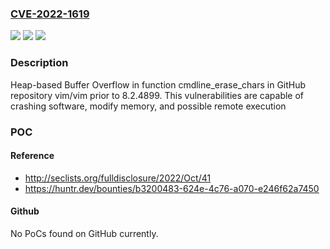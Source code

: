 ### [CVE-2022-1619](https://cve.mitre.org/cgi-bin/cvename.cgi?name=CVE-2022-1619)
![](https://img.shields.io/static/v1?label=Product&message=vim%2Fvim&color=blue)
![](https://img.shields.io/static/v1?label=Version&message=%3C%208.2.4899%20&color=brighgreen)
![](https://img.shields.io/static/v1?label=Vulnerability&message=CWE-122%20Heap-based%20Buffer%20Overflow&color=brighgreen)

### Description

Heap-based Buffer Overflow in function cmdline_erase_chars in GitHub repository vim/vim prior to 8.2.4899. This vulnerabilities are capable of crashing software, modify memory, and possible remote execution

### POC

#### Reference
- http://seclists.org/fulldisclosure/2022/Oct/41
- https://huntr.dev/bounties/b3200483-624e-4c76-a070-e246f62a7450

#### Github
No PoCs found on GitHub currently.

